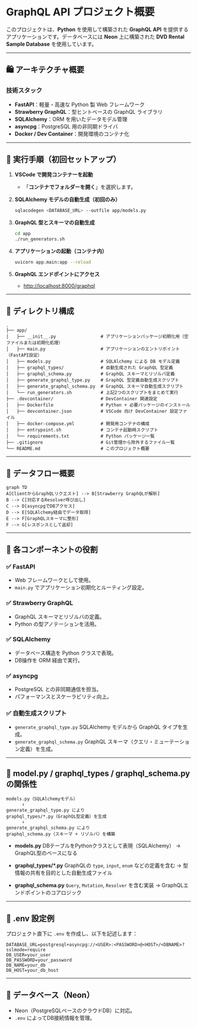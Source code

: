 # GraphQL API プロジェクト概要

このプロジェクトは、**Python** を使用して構築された **GraphQL API** を提供するアプリケーションです。データベースには **Neon** 上に構築された **DVD Rental Sample Database** を使用しています。

---

## 🛍️ アーキテクチャ概要

### 技術スタック

* **FastAPI**：軽量・高速な Python 製 Web フレームワーク
* **Strawberry GraphQL**：型ヒントベースの GraphQL ライブラリ
* **SQLAlchemy**：ORM を用いたデータモデル管理
* **asyncpg**：PostgreSQL 用の非同期ドライバ
* **Docker / Dev Container**：開発環境のコンテナ化

---

## 🚀 実行手順（初回セットアップ）

1. **VSCode で開発コンテナーを起動**

   * 「**コンテナでフォルダーを開く**」を選択します。

2. **SQLAlchemy モデルの自動生成（初回のみ）**

   ```bash
   sqlacodegen <DATABASE_URL> --outfile app/models.py
   ```

3. **GraphQL 型とスキーマの自動生成**

   ```bash
   cd app
   ./run_generators.sh
   ```

4. **アプリケーションの起動（コンテナ内）**

   ```bash
   uvicorn app.main:app --reload
   ```

5. **GraphQL エンドポイントにアクセス**

   * [http://localhost:8000/graphql](http://localhost:8000/graphql)

---

## 📁 ディレクトリ構成

```
.
├── app/
│   ├── __init__.py                 # アプリケーションパッケージ初期化用（空ファイルまたは初期化処理）
│   ├── main.py                     # アプリケーションのエントリポイント（FastAPI設定）
│   ├── models.py                   # SQLAlchemy による DB モデル定義
│   ├── graphql_types/              # 自動生成された GraphQL 型定義
│   ├── graphql_schema.py           # GraphQL スキーマとリゾルバ定義
│   ├── generate_graphql_type.py    # GraphQL 型定義自動生成スクリプト
│   ├── generate_graphql_schema.py  # GraphQL スキーマ自動生成スクリプト
│   └── run_generators.sh           # 上記2つのスクリプトをまとめて実行
├── .devcontainer/                  # DevContainer 関連設定
│   ├── Dockerfile                  # Python + 必要パッケージのインストール
│   ├── devcontainer.json           # VSCode 向け DevContainer 設定ファイル
│   ├── docker-compose.yml          # 開発用コンテナの構成
│   ├── entrypoint.sh               # コンテナ起動時スクリプト
│   └── requirements.txt            # Python パッケージ一覧
├── .gitignore                      # Git管理から除外するファイル一覧
└── README.md                       # このプロジェクト概要
```

---

## 🔄 データフロー概要

```mermaid
graph TD
A[ClientからGraphQLリクエスト] --> B[Strawberry GraphQLが解析]
B --> C[対応するResolver呼び出し]
C --> D[asyncpgでDBアクセス]
D --> E[SQLAlchemy経由でデータ取得]
E --> F[GraphQLスキーマに整形]
F --> G[レスポンスとして返却]
```

---

## 🔧 各コンポーネントの役割

### ✅ FastAPI

* Web フレームワークとして使用。
* `main.py` でアプリケーション初期化とルーティング設定。

### ✅ Strawberry GraphQL

* GraphQL スキーマとリゾルバの定義。
* Python の型アノテーションを活用。

### ✅ SQLAlchemy

* データベース構造を Python クラスで表現。
* DB操作を ORM 経由で実行。

### ✅ asyncpg

* PostgreSQL との非同期通信を担当。
* パフォーマンスとスケーラビリティ向上。

### ✅ 自動生成スクリプト

* `generate_graphql_type.py`
  SQLAlchemy モデルから GraphQL タイプを生成。
* `generate_graphql_schema.py`
  GraphQL スキーマ（クエリ・ミューテーション定義）を生成。

---

## 🔁 model.py / graphql\_types / graphql\_schema.py の関係性

```
models.py（SQLAlchemyモデル）
      ↓
generate_graphql_type.py により
graphql_types/*.py（GraphQL型定義）を生成
      ↓
generate_graphql_schema.py により
graphql_schema.py（スキーマ + リゾルバ）を構築
```

* **models.py**
  DBテーブルをPythonクラスとして表現（SQLAlchemy）
  → GraphQL型のベースになる

* **graphql\_types/\*.py**
  GraphQLの `type`, `input`, `enum` などの定義を含む
  → 型情報の共有を目的とした自動生成ファイル

* **graphql\_schema.py**
  `Query`, `Mutation`, `Resolver` を含む実装
  → GraphQLエンドポイントのコアロジック

---

## 📄 .env 設定例

プロジェクト直下に `.env` を作成し、以下を記述します：

```env
DATABASE_URL=postgresql+asyncpg://<USER>:<PASSWORD>@<HOST>/<DBNAME>?sslmode=require
DB_USER=your_user
DB_PASSWORD=your_password
DB_NAME=your_db
DB_HOST=your_db_host
```

---

## 📂 データベース（Neon）

* Neon（PostgreSQLベースのクラウドDB）に対応。
* `.env` によってDB接続情報を管理。


